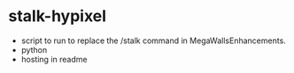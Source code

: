 # stalk-hypixel
- script to run to replace the /stalk command in MegaWallsEnhancements.
- python
- hosting in readme
